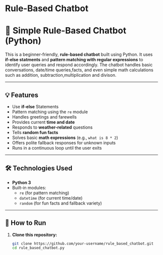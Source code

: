# Rule-Based Chatbot
# 🤖 Simple Rule-Based Chatbot (Python)

This is a beginner-friendly, **rule-based chatbot** built using Python. It uses **if-else statments** and **pattern matching with regular expressions** to identify user queries and respond accordingly. The chatbot handles basic conversations, date/time queries,facts, and even simple math calculations such as addition, subtraction,multiplication and divison.

---

## 💡 Features
- Use **if-else** Statements  
- Pattern matching using the `re` module
- Handles greetings and farewells
- Provides current **time and date**
- Responds to **weather-related** questions
- Tells **random fun facts**
- Solves basic **math expressions** (e.g., `what is 8 * 2`)
- Offers polite fallback responses for unknown inputs
- Runs in a continuous loop until the user exits

---

## 🛠️ Technologies Used

- **Python 3**
- Built-in modules:
  - `re` (for pattern matching)
  - `datetime` (for current time/date)
  - `random` (for fun facts and fallback variety)

---

## 🚀 How to Run

1. **Clone this repository:**
   ```bash
   git clone https://github.com/your-username/rule_based_chatbot.git
   cd rule_based_chatbot.py



